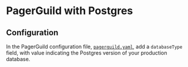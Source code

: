 # PagerGuild with Postgres

## Configuration

In the PagerGuild configuration file, [`pagerguild.yaml`](pagerguild.yml), add a `databaseType` field, with value indicating the Postgres version of your production database.
